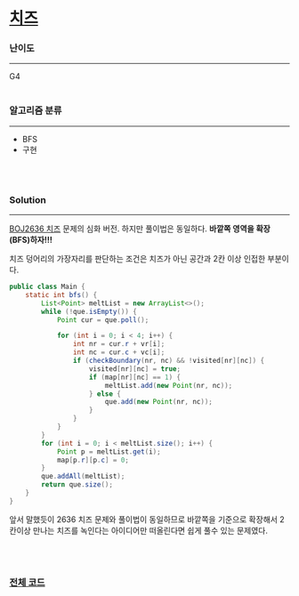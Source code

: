 # [치즈](https://www.acmicpc.net/problem/2638)

### 난이도

***
G4
<br><br>

### 알고리즘 분류

***

* BFS
* 구현

<br><br>

### Solution

***

[BOJ2636 치즈](https://github.com/Jungmin-Seo0527/Algorithm-Study/blob/main/solution/dfs_bfs/BOJ2636_%EC%B9%98%EC%A6%88.md)
문제의 심화 버전. 하지만 풀이법은 동일하다. **바깥쪽 영역을 확장(BFS)하자!!!**

치즈 덩어리의 가장자리를 판단하는 조건은 치즈가 아닌 공간과 2칸 이상 인접한 부분이다.

```java
public class Main {
    static int bfs() {
        List<Point> meltList = new ArrayList<>();
        while (!que.isEmpty()) {
            Point cur = que.poll();

            for (int i = 0; i < 4; i++) {
                int nr = cur.r + vr[i];
                int nc = cur.c + vc[i];
                if (checkBoundary(nr, nc) && !visited[nr][nc]) {
                    visited[nr][nc] = true;
                    if (map[nr][nc] == 1) {
                        meltList.add(new Point(nr, nc));
                    } else {
                        que.add(new Point(nr, nc));
                    }
                }
            }
        }
        for (int i = 0; i < meltList.size(); i++) {
            Point p = meltList.get(i);
            map[p.r][p.c] = 0;
        }
        que.addAll(meltList);
        return que.size();
    }
}
```

앞서 말했듯이 2636 치즈 문제와 풀이법이 동일하므로 바깥쪽을 기준으로 확장해서 2칸이상 만나는 치즈를 녹인다는 아이디어만 떠올린다면 쉽게 풀수 있는 문제였다.

<br><br>

### [전체 코드](https://github.com/Jungmin-Seo0527/CodingTest/blob/main/src/dfs_bfs/BOJ2638_치즈.java)
